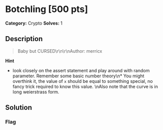 # Botchling [500 pts]

**Category:** Crypto
**Solves:** 1

## Description
>Baby but CURSED\r\n\r\nAuthor: merricx

**Hint**
* look closely on the assert statement and play around with random parameter. Remember some basic number theory\n* You might overthink it, the value of `x` should be equal to something special, no fancy trick required to know this value. \nAlso note that the curve is in long weierstrass form.

## Solution

### Flag

